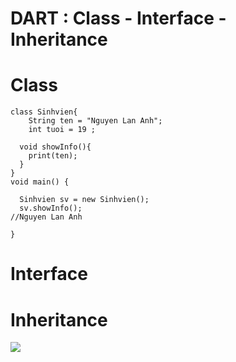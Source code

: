 # DART : Class - Interface - Inheritance
# Class
```
class Sinhvien{
    String ten = "Nguyen Lan Anh";
    int tuoi = 19 ;
  
  void showInfo(){
    print(ten);
  }
}
void main() {
  
  Sinhvien sv = new Sinhvien();
  sv.showInfo();
//Nguyen Lan Anh
  
}

```

# Interface

# Inheritance

<img src="https://nglthu.github.io/flutter_docs/demo/LearnCode3.png">
